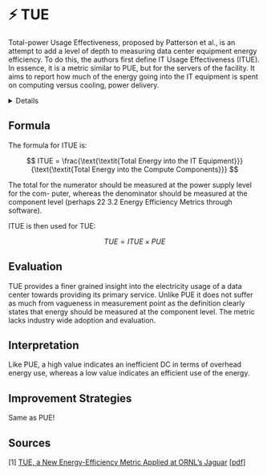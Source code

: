 # ⚡ TUE

Total-power Usage Effectiveness, proposed by Patterson et al., is an attempt to add a level of depth to measuring data center equipment energy efficiency. To do this, the authors first define IT Usage Effectiveness (ITUE). In essence, it is a metric similar to PUE, but for the servers of the facility. It aims to report how much of the energy going into the IT equipment is spent on computing versus cooling, power delivery.

<details>

<summary>Details</summary>

Unit: **NA**

Minimum: **1.0**

Maximum: **∞**

Ideal: **1.0**

Industry Average: NA

****

</details>

## Formula

The formula for ITUE is:

$$
ITUE = \frac{\text{\textit{Total Energy into the IT Equipment}}}{\text{\textit{Total Energy into the Compute Components}}}
$$

The total for the numerator should be measured at the power supply level for the com- puter, whereas the denominator should be measured at the component level (perhaps 22 3.2 Energy Efficiency Metrics through software).

ITUE is then used for TUE:

$$
TUE = ITUE \times PUE
$$

## Evaluation

TUE provides a finer grained insight into the electricity usage of a data center towards providing its primary service. Unlike PUE it does not suffer as much from vagueness in measurement point as the definition clearly states that energy should be measured at the component level. The metric lacks industry wide adoption and evaluation.

## Interpretation

Like PUE, a high value indicates an inefficient DC in terms of overhead energy use, whereas a low value indicates an efficient use of the energy.&#x20;

## Improvement Strategies

Same as PUE!

## Sources

\[1] [TUE, a New Energy-Efficiency Metric Applied at ORNL’s Jaguar](https://link.springer.com/chapter/10.1007/978-3-642-38750-0\_28) [\[pdf\]](https://eta.lbl.gov/sites/default/files/downloads/isc13\_tuepaper.pdf)

